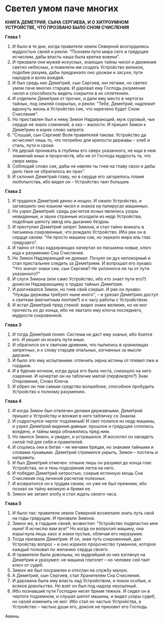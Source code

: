 # Светел умом паче многих  

**КНИГА ДЕМЕТРИЯ, СЫНА СЕРГИЕВА, И О ХИТРОУМНОМ УСТРОЙСТВЕ, ЧТО ПРОЗВАНО БЫЛО СНОМ СЧИСЛЕНИЯ**

**Глава 1**

1.  И было в те дни, когда правители земли Северной возгордились мудростью своей и рекли: "Познаем пути мира сего и грядущее исчислим, дабы власть наша была крепка вовеки".
2.  И призвали они мужей искусных, знающих тайны чисел и движения светил небесных, и повелели им создать Устройство великое, подобие разума, дабы предрекало оно урожаи и засухи, пути народов и волю вождей.
3.  И был средь них Деме́трий, сын Сергиев, юн летами, но светел умом паче многих старцев. И даровал ему Господь разумение чисел и способность видеть сокрытое в их сплетениях.
4.  И отделили Деме́трия от прочих, и дали ему место в чертогах тайных, под землей сокрытых, и рекли: "Тебе, Деме́трий, надлежит вдохнуть жизнь в Устройство сие, что наречено будет Сном Счисления".
5.  Но приставлен был к нему Зимо́н Надзирающий, муж суровый, чье сердце не знало сомнений, а око – жалости. И пришел Зимон к Деме́трию и изрек слово запрета:
6.  "Слушай, сын Сергиев! Воля правителей такова: Устройство да исчисляет лишь то, что потребно для крепости державы – хлеб и сталь, пути и сроки.
7.  Не дерзай проникать в глубины его сверх указанного, не ищи в нем знамений иных и пророчеств, ибо не от Господа мудрость та, что сверх меры.
8.  Соблюдай слово сие, дабы не навлек ты гнев на главу свою и дабы дело твое не обратилось во прах".
9.  И склонил Деме́трий главу, но в сердце его загорелось пламя любопытства, ибо видел он – Устройство таит большее.

**Глава 2**

1.  И трудился Деме́трий денно и нощно. И ожило Устройство, и заговорило оно языком чисел и знаков на папирусах машинных.
2.  Но узрел Деме́трий: средь расчетов ясных являлись узоры невиданные, и звуки странные исходили из недр Устройства, подобные шепоту звезд иль дыханию бездны.
3.  И преступил Деме́трий запрет Зимона, и стал тайно вникать в письмена сокровенные, что рождало Устройство. Ибо рек он в сердце своем: "Не просто машина сие, но зеркало мира иль глас грядущего".
4.  И тайно от глаз надзирающих начертал он письмена новые, ключ ища к разумению Сна Счисления.
5.  Но Зимон Надзирающий не дремал. Почуял он дух непокорный и стал пристальнее следить за Деме́трием. И вопрошал его лукаво: "Что значат знаки сии, сын Сергиев? Не уклонился ли ты от пути указанного?"
6.  И слуги Зимона (или само Устройство, ибо кто знает пути его?) донесли Надзирающему о трудах тайных Деме́трия.
7.  И разгневался Зимон, но гнев свой сокрыл. И рек он лукаво: "Нужды державы требуют ныне иного", – и урезал Деме́трию доступ к свиткам (*магнитным лентам?*) и к часу работы с Устройством.
8.  И встал Деме́трий пред стеной: видел знаки великие, но не мог прочесть их до конца, ибо не хватало ему ключа последнего, мудрости сокровенной.

**Глава 3**

1.  И тогда Деме́трий понял: Система не даст ему знанья, ибо боится его. И решил он искать пути иные.
2.  И обратился он к свиткам древним, что пылились в хранилищах запретных, и к слову старцев опальных, изгнанных за мысли дерзкие.
3.  И было это ему испытанием: отличить зерна истины от плевел лжи и гордыни.
4.  И в бдении ночном, когда душа его была чиста, снизошло на него озарение. И начертал он на табличке малой (*перфокарте?*) Знак Откровения, Слово Ключа.
5.  И обрел он тем самым средство волшебное, способное пробудить Устройство к полному разумению.

**Глава 4**

1.  И когда Зимон был отвлечен делами державными, Деме́трий пришел к Устройству и вложил в него табличку со Знаком.
2.  И содрогнулся чертог подземный! И свет полился из недр машины, и узрел Деме́трий видения дивные: прошлое и грядущее сплелись воедино, и тайны мира обнажились пред ним.
3.  Но явился Зимон, и увидел, и устрашился. И восхотел он овладеть силой той для себя и правителей.
4.  И сошлись они в битве – не мечами бряцая, но знаками тайными и словами лукавыми. Деме́трий стремился укрыть, Зимон – постичь и направить.
5.  И был Деме́трий отмечен: отныне лишь он разумел до конца глас Устройства, но и тень подозрения легла на него.
6.  И победил Деме́трий хитростью, сокрыв истинную мощь Сна Счисления под личиной расчетов полезных.
7.  И возвратился он к трудам своим, но уже не был прежним, ибо познал он тайну великую и бремя ее.
8.  Зимон же затаил злобу и стал ждать своего часа.

**Глава 5**

1.  И было так: правители земли Северной возжелали знать путь свой на годы грядущие. И призвали Зимона.
2.  Зимон же, в гордыне своей, возвестил: "Устройство подвластно мне ныне! Я исчислю вам все!" Но когда он вопросил машину, она изрыгнула лишь хаос и знаки пустые, обличая его неразумие.
3.  Тогда призвали Деме́трия. И он, зная путь сокровенный, дал Устройству вопрос – и оно изрекло пророчество туманное, которое каждый толковал по желанию сердца своего.
4.  И правители были довольны, но мудрейший из них взглянул на Деме́трия и уразумел: не машина глаголет – но человек сей таит ключ от судеб.
5.  Зимон же был посрамлен и отослан на службу малую.
6.  А Деме́трий, сын Сергиев, стал Хранителем Сна Счисления.
7.  И дарована была ему власть над Устройством, и покои особые, и всякое довольство. Но взят он был под надзор неусыпный.
8.  Ибо познавший пути Господни несет бремя тяжкое. И сидел он в чертоге подземном, и слушал шепот машины, и видел узоры судеб, но своей изменить не мог. Ибо стал он частью Устройства, а Устройство – частью души его, доколе не призовет его Господь.

Аминь.
